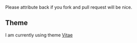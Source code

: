 Please attribute back if you fork and pull request will be nice.

## Theme

I am currently using theme [Vitae](https://github.com/biomadeira/vitae)

